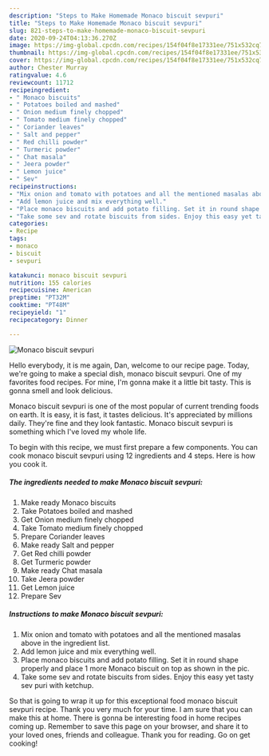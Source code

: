 ```yaml
---
description: "Steps to Make Homemade Monaco biscuit sevpuri"
title: "Steps to Make Homemade Monaco biscuit sevpuri"
slug: 821-steps-to-make-homemade-monaco-biscuit-sevpuri
date: 2020-09-24T04:13:36.270Z
image: https://img-global.cpcdn.com/recipes/154f04f8e17331ee/751x532cq70/monaco-biscuit-sevpuri-recipe-main-photo.jpg
thumbnail: https://img-global.cpcdn.com/recipes/154f04f8e17331ee/751x532cq70/monaco-biscuit-sevpuri-recipe-main-photo.jpg
cover: https://img-global.cpcdn.com/recipes/154f04f8e17331ee/751x532cq70/monaco-biscuit-sevpuri-recipe-main-photo.jpg
author: Chester Murray
ratingvalue: 4.6
reviewcount: 11712
recipeingredient:
- " Monaco biscuits"
- " Potatoes boiled and mashed"
- " Onion medium finely chopped"
- " Tomato medium finely chopped"
- " Coriander leaves"
- " Salt and pepper"
- " Red chilli powder"
- " Turmeric powder"
- " Chat masala"
- " Jeera powder"
- " Lemon juice"
- " Sev"
recipeinstructions:
- "Mix onion and tomato with potatoes and all the mentioned masalas above in the ingredient list."
- "Add lemon juice and mix everything well."
- "Place monaco biscuits and add potato filling. Set it in round shape properly and place 1 more Monaco biscuit on top as shown in the pic."
- "Take some sev and rotate biscuits from sides. Enjoy this easy yet tasty sev puri with ketchup."
categories:
- Recipe
tags:
- monaco
- biscuit
- sevpuri

katakunci: monaco biscuit sevpuri 
nutrition: 155 calories
recipecuisine: American
preptime: "PT32M"
cooktime: "PT48M"
recipeyield: "1"
recipecategory: Dinner

---
```



![Monaco biscuit sevpuri](https://img-global.cpcdn.com/recipes/154f04f8e17331ee/751x532cq70/monaco-biscuit-sevpuri-recipe-main-photo.jpg)

Hello everybody, it is me again, Dan, welcome to our recipe page. Today, we're going to make a special dish, monaco biscuit sevpuri. One of my favorites food recipes. For mine, I'm gonna make it a little bit tasty. This is gonna smell and look delicious.



Monaco biscuit sevpuri is one of the most popular of current trending foods on earth. It is easy, it is fast, it tastes delicious. It's appreciated by millions daily. They're fine and they look fantastic. Monaco biscuit sevpuri is something which I've loved my whole life.


To begin with this recipe, we must first prepare a few components. You can cook monaco biscuit sevpuri using 12 ingredients and 4 steps. Here is how you cook it.

<!--inarticleads1-->

##### The ingredients needed to make Monaco biscuit sevpuri:

1. Make ready  Monaco biscuits
1. Take  Potatoes boiled and mashed
1. Get  Onion medium finely chopped
1. Take  Tomato medium finely chopped
1. Prepare  Coriander leaves
1. Make ready  Salt and pepper
1. Get  Red chilli powder
1. Get  Turmeric powder
1. Make ready  Chat masala
1. Take  Jeera powder
1. Get  Lemon juice
1. Prepare  Sev




<!--inarticleads2-->

##### Instructions to make Monaco biscuit sevpuri:

1. Mix onion and tomato with potatoes and all the mentioned masalas above in the ingredient list.
1. Add lemon juice and mix everything well.
1. Place monaco biscuits and add potato filling. Set it in round shape properly and place 1 more Monaco biscuit on top as shown in the pic.
1. Take some sev and rotate biscuits from sides. Enjoy this easy yet tasty sev puri with ketchup.




So that is going to wrap it up for this exceptional food monaco biscuit sevpuri recipe. Thank you very much for your time. I am sure that you can make this at home. There is gonna be interesting food in home recipes coming up. Remember to save this page on your browser, and share it to your loved ones, friends and colleague. Thank you for reading. Go on get cooking!
